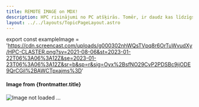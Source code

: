 ```yaml
---
title: REMOTE IMAGE on MDX!
description: HPC risinājumi no PC atšķirās. Tomēr, ir daudz kas līdzīgs.
layout: ../../layouts/TopicPageLayout.astro
---
```


export const exampleImage = 'https://cdn.screencast.com/uploads/g000302nhWQsTVpq8r6OrTuWvudXy/HPC-CLASTER.png?sv=2021-08-06&st=2023-01-22T06%3A06%3A12Z&se=2023-01-23T06%3A06%3A12Z&sr=b&sp=r&sig=Oyx%2BsfNO29CvP2PDSBc9jiODE9QrCGil%2BAWCTpxajms%3D'

#### Image from {frontmatter.title} 

<img src={exampleImage} alt=" Image not loaded ..." />

